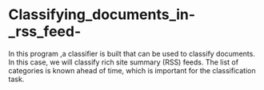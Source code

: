 # Classifying_documents_in-_rss_feed-
In this program ,a classifier is built that can be used to classify documents. In this case, we will classify rich site summary (RSS) feeds. The list of categories is known ahead of time, which is important for the classification task.
